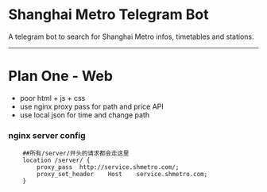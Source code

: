 # Shanghai Metro Telegram Bot

A telegram bot to search for Shanghai Metro infos, timetables and stations.

----

# Plan One - Web

* poor html + js + css
* use nginx proxy pass for path and price API
* use local json for time and change path

### nginx server config
```
    ##所有/server/开头的请求都会走这里
    location /server/ {
        proxy_pass  http://service.shmetro.com/;
        proxy_set_header    Host    service.shmetro.com;
    }
```
